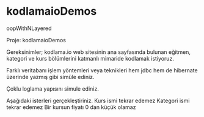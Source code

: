 # kodlamaioDemos
 oopWithNLayered 

Proje: kodlamaioDemos 

Gereksinimler;
kodlama.io web sitesinin ana sayfasında bulunan eğitmen, kategori ve kurs bölümlerini katmanlı mimaride kodlamak istiyoruz.

Farklı veritabanı işlem yöntemleri veya teknikleri hem jdbc hem de hibernate üzerinde yazmış gibi simüle ediniz.

Çoklu loglama yapısını simule ediniz.

Aşağıdaki isterleri gerçekleştiriniz.
Kurs ismi tekrar edemez
Kategori ismi tekrar edemez
Bir kursun fiyatı 0 dan küçük olamaz
